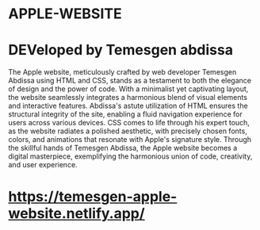 # APPLE-WEBSITE
# DEVeloped by Temesgen abdissa

The Apple website, meticulously crafted by web developer Temesgen Abdissa using HTML and CSS, stands as a testament to both the elegance of design and the power of code.
With a minimalist yet captivating layout, the website seamlessly integrates a harmonious blend of visual elements and interactive features. 
Abdissa's astute utilization of HTML ensures the structural integrity of the site, enabling a fluid navigation experience for users across various devices. 
CSS comes to life through his expert touch, as the website radiates a polished aesthetic, with precisely chosen fonts, colors, and animations that resonate with Apple's signature style. Through the skillful hands of Temesgen Abdissa, the Apple website becomes a digital masterpiece, exemplifying the harmonious union of code, creativity, and user experience.

# https://temesgen-apple-website.netlify.app/
